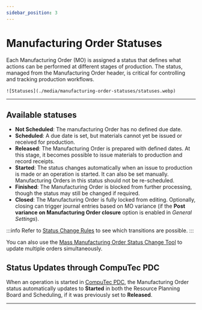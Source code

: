 ```yaml
---
sidebar_position: 3
---
```


# Manufacturing Order Statuses

Each Manufacturing Order (MO) is assigned a status that defines what actions can be performed at different stages of production. The status, managed from the Manufacturing Order header, is critical for controlling and tracking production workflows.

    ![Statuses](./media/manufacturing-order-statuses/statuses.webp)

---

## Available statuses

- **Not Scheduled**: The manufacturing Order has no defined due date.
- **Scheduled**: A due date is set, but materials cannot yet be issued or received for production.
- **Released**: The Manufacturing Order is prepared with defined dates. At this stage, it becomes possible to issue materials to production and record receipts.
- **Started**: The status changes automatically when an issue to production is made or an operation is started. It can also be set manually. Manufacturing Orders in this status should not be re-scheduled.
- **Finished**: The Manufacturing Order is blocked from further processing, though the status may still be changed if required.
- **Closed**: The Manufacturing Order is fully locked from editing. Optionally, closing can trigger journal entries based on MO variance (if the **Post variance on Manufacturing Order closure** option is enabled in *General Settings*).

:::info
Refer to [Status Change Rules](mass-manufacturing-order-status-change.md.md) to see which transitions are possible.
:::

You can also use the [Mass Manufacturing Order Status Change Tool](mass-manufacturing-order-status-change.md.md) to update multiple orders simultaneously.

## Status Updates through CompuTec PDC

When an operation is started in [CompuTec PDC](/docs/pdc/), the Manufacturing Order status automatically updates to **Started** in both the Resource Planning Board and Scheduling, if it was previously set to **Released**.

---

